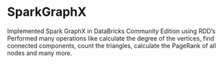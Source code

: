 # SparkGraphX
Implemented Spark GraphX in DataBricks Community Edition using RDD’s
Performed many operations like calculate the degree of the vertices, find connected components, count the triangles, calculate the PageRank of all nodes and many more. 
